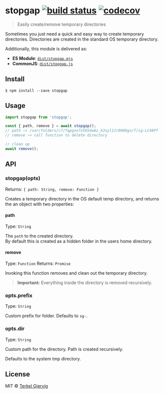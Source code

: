 # stopgap [![build status](https://badgen.now.sh/github/status/terkelg/stopgap)](https://github.com/terkelg/stopgap/actions) [![codecov](https://badgen.now.sh/codecov/c/github/terkelg/stopgap)](https://codecov.io/gh/terkelg/stopgap)

> Easily create/remove temporary directories

Sometimes you just need a quick and easy way to create temporary directories.
Directories are created in the standard OS temporary directory.


Additionally, this module is delivered as:

* **ES Module**: [`dist/stopgap.mjs`](https://unpkg.com/stopgap/dist/stopgap.mjs)
* **CommonJS**: [`dist/stopgap.js`](https://unpkg.com/stopgap/dist/stopgap.js)


## Install

```
$ npm install --save stopgap
```


## Usage

```js
import stopgap from 'stopgap';

const { path, remove } = await stopgap();
// path ~> /var/folders/c7/fqpgnx7x5654w6z_k3syl11r0000gn/T/sg-LC48Pf
// remove ~> call function to delete directory

// clean up
await remove();
```


## API

### stopgap(opts)
Returns: `{ path: String, remove: Function }`

Creates a temporary directory in the OS default temp directory, and returns the
an object with two properties:

#### path
Type: `String`

The `path` to the created directory.<br>
By default this is created as a hidden folder in the users home directory.

#### remove
Type: `Function`
Returns: `Promise`

Invoking this function removes and clean out the temporary directory.<br>
> **Important:** Everything inside the directory is removed recursively.


### opts.prefix
Type: `String`

Custom prefix for folder. Defaults to `sg-`.


### opts.dir
Type: `String`

Custom path for the directory. Path is created recursively.

Defaults to the system tmp directory.


## License

MIT © [Terkel Gjervig](https://terkel.com)

